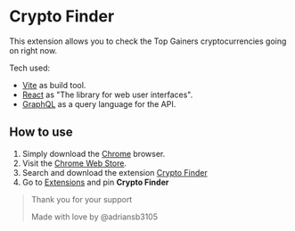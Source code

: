 # Crypto Finder

This extension allows you to check the Top Gainers cryptocurrencies going on right now.

Tech used:

- [Vite](https://vitejs.dev/) as build tool.
- [React](https://react.dev/) as "The library for web user interfaces".
- [GraphQL](https://graphql.org/) as a query language for the API.

## How to use
1. Simply download the [Chrome](https://www.google.com/chrome/) browser.
2. Visit the [Chrome Web Store](https://chromewebstore.google.com/).
3. Search and download the extension [Crypto Finder](https://chromewebstore.google.com/detail/)
4. Go to [Extensions](chrome://extensions/) and pin **Crypto Finder**

> Thank you for your support
> 
> Made with love by @adriansb3105